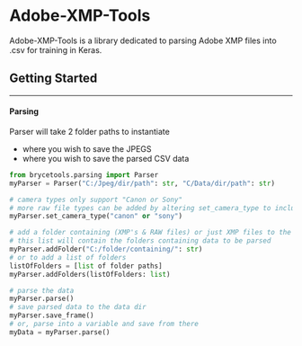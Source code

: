 # Adobe-XMP-Tools

Adobe-XMP-Tools is a library dedicated to parsing Adobe XMP files into .csv for training in Keras.

## Getting Started
---
#### Parsing
Parser will take 2 folder paths to instantiate
- where you wish to save the JPEGS
- where you wish to save the parsed CSV data

```python
from brycetools.parsing import Parser
myParser = Parser("C:/Jpeg/dir/path": str, "C/Data/dir/path": str)

# camera types only support "Canon or Sony"
# more raw file types can be added by altering set_camera_type to include file extenions of any brand
myParser.set_camera_type("canon" or "sony")

# add a folder containing (XMP's & RAW files) or just XMP files to the folders list
# this list will contain the folders containing data to be parsed
myParser.addFolder("C:/folder/containing/": str)
# or to add a list of folders
listOfFolders = [list of folder paths]
myParser.addFolders(listOfFolders: list)

# parse the data
myParser.parse()
# save parsed data to the data dir
myParser.save_frame()
# or, parse into a variable and save from there
myData = myParser.parse()
```
